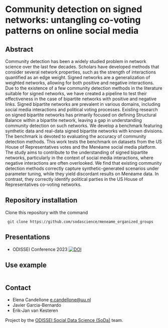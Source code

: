 
# Community detection on signed networks: untangling co-voting patterns on online social media

## Abstract

Community detection has been a widely studied problem in network science over the last few decades. Scholars have developed methods that consider several network properties, such as the strength of interactions quantified as an edge weight. Signed networks are a generalization of weighted networks, allowing for both positive and negative interactions. Due to the existence of a few community detection methods in the literature suitable for signed networks, we have created a pipeline to test their effectiveness in the case of bipartite networks with positive and negative links.
Signed bipartite networks are prevalent in various domains, including social media interactions and political voting processes. Existing research on signed bipartite networks has primarily focused on defining Structural Balance within a bipartite network, leaving a gap in understanding community detection on such networks.  We develop a benchmark featuring synthetic data and real-data signed bipartite networks with known divisions. The benchmark is devoted to evaluating the accuracy of community detection methods. This work tests the benchmark on datasets from the US House of Representatives votes and the Menéame social media platform. The study aims to contribute to the understanding of signed bipartite networks, particularly in the context of social media interactions, where negative interactions are often overlooked.
We find that existing community detection methods correctly capture synthetic-generated scenarios under parameter tuning, while they yield discordant results on Menéame data. In contrast, they correctly identify political parties in the US House of Representatives co-voting networks.


## Repository installation
Clone this repository with the command
```
 git clone https://github.com/sodascience/meneame_organized_groups
```

## Presentations
- ODISSEI Conference 2023  [![DOI](https://zenodo.org/badge/DOI/10.5281/zenodo.10060900.svg)](https://doi.org/10.5281/zenodo.10060900)


## Use example


```python

```


<!-- CONTACT -->

## Contact
- Elena Candellone [e.candellone@uu.nl](mailto:e.candellone@uu.nl)
- Javier Garcia-Bernardo
- Erik-Jan van Kesteren

Project by the [ODISSEI Social Data Science (SoDa)](https://odissei-data.nl/nl/soda/) team.



